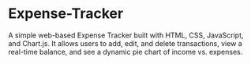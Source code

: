 # Expense-Tracker
A simple web-based Expense Tracker built with HTML, CSS, JavaScript, and Chart.js. It allows users to add, edit, and delete transactions, view a real-time balance, and see a dynamic pie chart of income vs. expenses.
